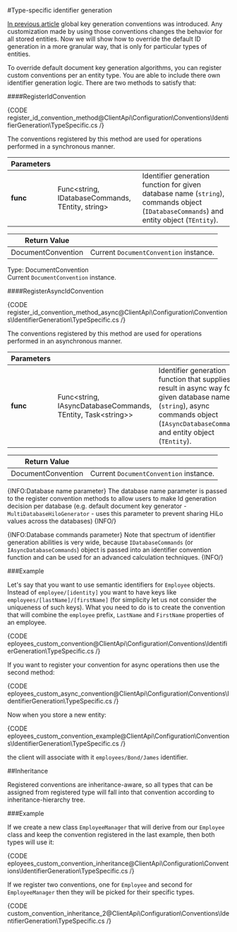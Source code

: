 ﻿#Type-specific identifier generation

[In previous article](./global) global key generation conventions was introduced. Any customization made by using those conventions changes the behavior for all stored entities.
Now we will show how to override the default ID generation in a more granular way, that is only for particular types of entities.

To override default document key generation algorithms, you can register custom conventions per an entity type. You are able to include there own identifier generation logic.
There are two methods to satisfy that:

####RegisterIdConvention

{CODE register_id_convention_method@ClientApi\Configuration\Conventions\IdentifierGeneration\TypeSpecific.cs /}

The conventions registered by this method are used for operations performed in a synchronous manner.

| Parameters | | |
| ------------- | ------------- | ----- |
| **func** | Func<string, IDatabaseCommands, TEntity, string> | Identifier generation function for given database name (`string`), commands object (`IDatabaseCommands`) and entity object (`TEntity`). |

| Return Value | |
| ------------- | ----- |
| DocumentConvention | Current `DocumentConvention` instance. |

Type: DocumentConvention   
Current `DocumentConvention` instance.

####RegisterAsyncIdConvention

{CODE register_id_convention_method_async@ClientApi\Configuration\Conventions\IdentifierGeneration\TypeSpecific.cs /}

The conventions registered by this method are used for operations performed in an asynchronous manner.

| Parameters | | |
| ------------- | ------------- | ----- |
| **func** | Func<string, IAsyncDatabaseCommands, TEntity, Task&lt;string&gt;> | Identifier generation function that supplies a result in async way for given database name (`string`), async commands object (`IAsyncDatabaseCommands`) and entity object (`TEntity`). |

| Return Value | |
| ------------- | ----- |
| DocumentConvention | Current `DocumentConvention` instance. |

{INFO:Database name parameter}
The database name parameter is passed to the register convention methods to allow users to make Id generation decision per database 
(e.g. default document key generator - `MultiDatabaseHiloGenerator` - uses this parameter to prevent sharing HiLo values across the databases)
{INFO/}

{INFO:Database commands parameter}
Note that spectrum of identifier generation abilities is very wide, because `IDatabaseCommands` (or `IAsyncDatabaseCommands`) object is passed into an identifier convention function 
and can be used for an advanced calculation techniques.
{INFO/}

###Example

Let's say that you want to use semantic identifiers for `Employee` objects. Instead of `employee/[identity]` you want to have keys like `employees/[lastName]/[firstName]`
(for simplicity let us not consider the uniqueness of such keys). What you need to do is to create the convention that will combine the `employee` prefix, `LastName` and `FirstName` 
properties of an employee.

{CODE eployees_custom_convention@ClientApi\Configuration\Conventions\IdentifierGeneration\TypeSpecific.cs /}

If you want to register your convention for async operations then use the second method:

{CODE eployees_custom_async_convention@ClientApi\Configuration\Conventions\IdentifierGeneration\TypeSpecific.cs /}

Now when you store a new entity:

{CODE eployees_custom_convention_example@ClientApi\Configuration\Conventions\IdentifierGeneration\TypeSpecific.cs /}

the client will associate with it `employees/Bond/James` identifier.

##Inheritance

Registered conventions are inheritance-aware, so all types that can be assigned from registered type will fall into that convention according to inheritance-hierarchy tree.

###Example

If we create a new class `EmployeeManager` that will derive from our `Employee` class and keep the convention registered in the last example, then both types will use it:

{CODE eployees_custom_convention_inheritance@ClientApi\Configuration\Conventions\IdentifierGeneration\TypeSpecific.cs /}

If we register two conventions, one for `Employee` and second for `EmployeeManager` then they will be picked for their specific types.

{CODE custom_convention_inheritance_2@ClientApi\Configuration\Conventions\IdentifierGeneration\TypeSpecific.cs /}